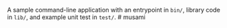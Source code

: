 A sample command-line application with an entrypoint in `bin/`, library code
in `lib/`, and example unit test in `test/`.
#   m u s a m i  
 